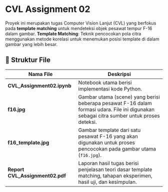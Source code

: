 # CVL Assignment 02

Proyek ini merupakan tugas Computer Vision Lanjut (CVL) yang berfokus pada **template matching** untuk mendeteksi objek pesawat tempur F-16 dalam gambar. **Template Matching**: Teknik pencocokan pola citra menggunakan metode korelasi untuk menemukan posisi template di dalam gambar yang lebih besar.  

## 📁 Struktur File

| Nama File | Deskripsi |
|------------|------------|
| **CVL_Assignment02.ipynb** | Notebook utama berisi implementasi kode Python. |
| **f16.jpg** | Gambar utama (scene) yang berisi beberapa pesawat F-16 dalam formasi udara. File ini digunakan sebagai citra sumber untuk proses deteksi. |
| **f16_template.jpg** | Gambar template dari satu pesawat F-16 yang akan digunakan untuk proses pencocokan pada gambar utama (`f16.jpg`). |
| **Report CVL_Assignment02.pdf** | Laporan hasil tugas berisi penjelasan teori dasar template matching, tahapan eksperimen, hasil uji, dan kesimpulan. |
